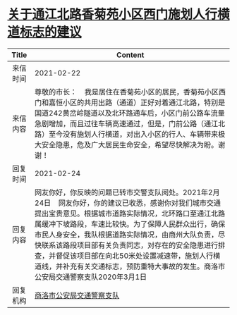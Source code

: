 # <a href="http://www.shangluo.gov.cn/zmhd/ldxxxx.jsp?urltype=leadermail.LeaderMailContentUrl&wbtreeid=1112&leadermailid=6954">关于通江北路香菊苑小区西门施划人行横道标志的建议</a>
| Title |                                                                                                                    Content                                                                                                                     |
|:-----:|------------------------------------------------------------------------------------------------------------------------------------------------------------------------------------------------------------------------------------------------|
| 来信时间  | 2021-02-22                                                                                                                                                                                                                                     |
| 来信内容  | 尊敬的市长：    我是居住在香菊苑小区的居民，香菊苑小区西门和嘉恒小区的共用出路（通道）正好对着通江北路，特别是国道242黄岔岭隧道以及北环路通车后，小区门前公路车流量急剧增加，而且过往车辆高速通过，但是，门前公路（通江北路）至今没有施划人行横道，对出入小区的行人、车辆带来极大安全隐患，危及广大居民生命安全，希望尽快解决为盼。谢谢！                                                                       |
| 回复时间  | 2021-02-24                                                                                                                                                                                                                                     |
| 回复内容  | 网友你好，你反映的问题已转市交警支队阅处。2021年2月24日    网友你好，你的建议已收悉，感谢你对我们城市交通提出宝贵意见。根据城市道路实际情况，北环路口至通江北路属缓冲下坡路段，车速比较快。为了保障人民群众出行，确保市民人身安全，我队根据道路实际情况，由商州大队负责，尽快联系该路段项目部有关负责同志，对存在的安全隐患进行排查，并督促该项目部在向北50米处设置减速带，施划人行横道线，并补充有关交通标志，预防重特大事故的发生。商洛市公安局交通警察支队2020年3月1日 |
| 回复机构  | <a href="../../categories/agencies/商洛市公安局交通警察支队.md">商洛市公安局交通警察支队</a>                                                                                                                                                                           |